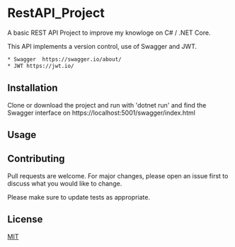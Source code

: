 # RestAPI_Project

A basic REST API Project to improve my knowloge on C# / .NET Core.

This API implements a version control, use of Swagger and JWT.

```bash
* Swagger  https://swagger.io/about/
* JWT https://jwt.io/
```

## Installation

Clone or download the project and run with 'dotnet run' and find the Swagger interface on https://localhost:5001/swagger/index.html

## Usage


## Contributing

Pull requests are welcome. For major changes, please open an issue first to discuss what you would like to change.

Please make sure to update tests as appropriate.

## License
[MIT](https://choosealicense.com/licenses/mit/)
